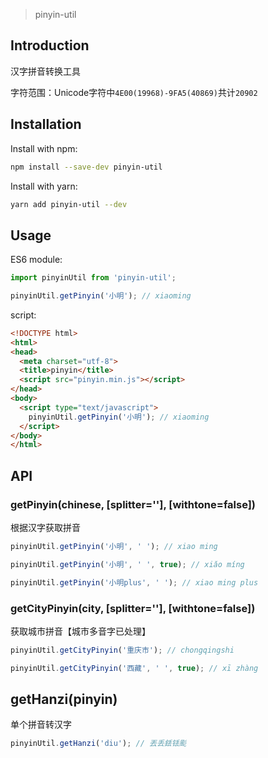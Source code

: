 > pinyin-util

## Introduction

汉字拼音转换工具

字符范围：Unicode字符中`4E00(19968)-9FA5(40869)`共计`20902`

## Installation

Install with npm:

```bash
npm install --save-dev pinyin-util
```

Install with yarn:

```bash
yarn add pinyin-util --dev
```

## Usage

ES6 module:

```js
import pinyinUtil from 'pinyin-util';

pinyinUtil.getPinyin('小明'); // xiaoming
```

script:

```html
<!DOCTYPE html>
<html>
<head>
  <meta charset="utf-8">
  <title>pinyin</title>
  <script src="pinyin.min.js"></script>
</head>
<body>
  <script type="text/javascript">
    pinyinUtil.getPinyin('小明'); // xiaoming
  </script>
</body>
</html>
```

## API

### getPinyin(chinese, [splitter=''], [withtone=false])
根据汉字获取拼音

```js
pinyinUtil.getPinyin('小明', ' '); // xiao ming

pinyinUtil.getPinyin('小明', ' ', true); // xiǎo míng

pinyinUtil.getPinyin('小明plus', ' '); // xiao ming plus
```

### getCityPinyin(city, [splitter=''], [withtone=false])
获取城市拼音【城市多音字已处理】

```js
pinyinUtil.getCityPinyin('重庆市'); // chongqingshi

pinyinUtil.getCityPinyin('西藏', ' ', true); // xī zhàng
```

## getHanzi(pinyin)
单个拼音转汉字

```js
pinyinUtil.getHanzi('diu'); // 丟丢銩铥颩
```
